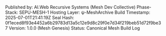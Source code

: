Published by: AI.Web Recursive Systems (Mesh Dev Collective)
Phase-Stack: SEPU-MESH-1
Hosting Layer: ψ-MeshArchive
Build Timestamp: 2025-07-01T21:41:19Z
Seal Hash: 0f1eced8f93e4452a6b29783d13a5c12e9d8c29f0e7d34f219beb51d72f9be37
Version: 1.0.0 (Mesh Genesis)
Status: Canonical Mesh Build Log
